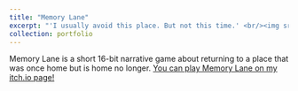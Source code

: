 ```yaml
---
title: "Memory Lane"
excerpt: "'I usually avoid this place. But not this time.' <br/><img src='/images/Memory Lane Thumbnail.png' width = '400'>"
collection: portfolio
---
```


Memory Lane is a short 16-bit narrative game about returning to a place that was once home but is home no longer. [You can play Memory Lane on my itch.io page!](https://adelinekpiercy.itch.io/memory-lane)
